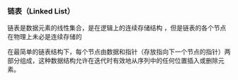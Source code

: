 ### 链表（Linked List）
链表是数据元素的线性集合，是在逻辑上的连续存储结构 ，但是链表的各个节点在物理上未必是连续存储的

在最简单的链表结构下，每个节点由数据和指针（存放指向下一个节点的指针）两部分组成，这种数据结构允许在迭代时有效地从序列中的任何位置插入或删除元素。